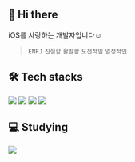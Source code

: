 ## 👋 Hi there
iOS를 사랑하는 개발자입니다☺️

> `ENFJ` `친절함` `활발함` `도전적임` `열정적인` 

## 🛠️ Tech stacks
<img src="https://img.shields.io/badge/Xcode-147EFB?style=for-the-badge&logo=Xcode&logoColor=white"> <img src="https://img.shields.io/badge/Swift-F05138?style=for-the-badge&logo=Swift&logoColor=white"> <img src="https://img.shields.io/badge/Git-F05032?style=for-the-badge&logo=Git&logoColor=white"> <img src="https://img.shields.io/badge/C++-00599C?style=for-the-badge&logo=cplusplus&logoColor=white"> 

## 💻 Studying
<img src="https://img.shields.io/badge/Python-3776AB?style=for-the-badge&logo=Python&logoColor=white">
